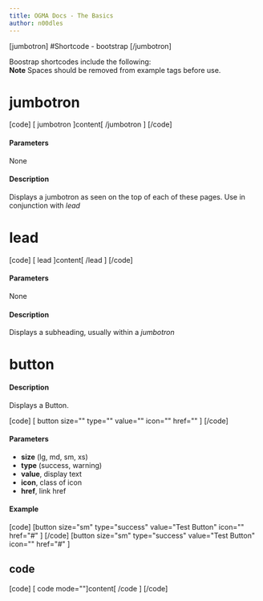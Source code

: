 ```yaml
---
title: OGMA Docs - The Basics
author: n00dles
---
```

[jumbotron]
#Shortcode - bootstrap
[/jumbotron]

Boostrap shortcodes include the following:  
**Note** Spaces should be removed from example tags before use. 


# jumbotron 
[code] [ jumbotron ]content[ /jumbotron ] [/code]
#### Parameters
None  
#### Description 
Displays a jumbotron as seen on the top of each of these pages. Use in conjunction with *lead*  


# lead 
[code] [ lead ]content[ /lead ] [/code]
#### Parameters
None  
#### Description 
Displays a subheading, usually within a *jumbotron*

# button 
#### Description 
Displays a Button. 


[code] [ button size="" type="" value="" icon="" href="" ] [/code]

#### Parameters
- **size** (lg, md, sm, xs)
- **type** (success, warning)
- **value**, display text
- **icon**, class of icon
- **href**, link href  

#### Example
[code] [button size="sm" type="success" value="Test Button" icon="" href="#" ] 
  [/code]
[button size="sm" type="success" value="Test Button" icon="" href="#" ] 



## code 
[code] [ code mode=""]content[ /code ] [/code]
